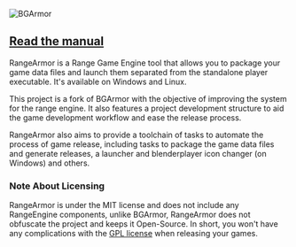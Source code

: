 ![BGArmor](https://cdn.discordapp.com/attachments/745764475080147044/1123261610186768505/rangearmor_extendedlogo.png)

## [Read the manual](https://rangeengine.tech/api/14/html/manual/tutorials/range_armor/index.html)

RangeArmor is a Range Game Engine tool that allows you to package your game data files and launch them separated from the standalone player executable. It's available on Windows and Linux.

This project is a fork of BGArmor with the objective of improving the system for the range engine. It also features a project development structure to aid the game development workflow and ease the release process.

RangeArmor also aims to provide a toolchain of tasks to automate the process of game release, including tasks to package the game data files and generate releases, a launcher and blenderplayer icon changer (on Windows) and others.

### Note About Licensing
RangeArmor is under the MIT license and does not include any RangeEngine components, unlike BGArmor, RangeArmor does not obfuscate the project and keeps it Open-Source. In short, you won't have any complications with the [GPL license](https://download.blender.org/release/GPL3-license.txt) when releasing your games.
